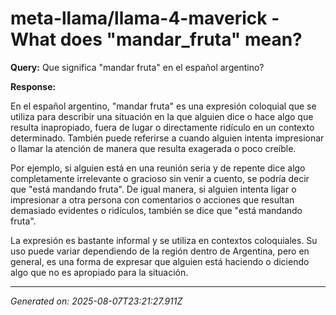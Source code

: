 # meta-llama/llama-4-maverick - What does "mandar_fruta" mean?

**Query:** Que significa "mandar fruta" en el español argentino?



**Response:**

En el español argentino, "mandar fruta" es una expresión coloquial que se utiliza para describir una situación en la que alguien dice o hace algo que resulta inapropiado, fuera de lugar o directamente ridículo en un contexto determinado. También puede referirse a cuando alguien intenta impresionar o llamar la atención de manera que resulta exagerada o poco creíble.

Por ejemplo, si alguien está en una reunión seria y de repente dice algo completamente irrelevante o gracioso sin venir a cuento, se podría decir que "está mandando fruta". De igual manera, si alguien intenta ligar o impresionar a otra persona con comentarios o acciones que resultan demasiado evidentes o ridículos, también se dice que "está mandando fruta".

La expresión es bastante informal y se utiliza en contextos coloquiales. Su uso puede variar dependiendo de la región dentro de Argentina, pero en general, es una forma de expresar que alguien está haciendo o diciendo algo que no es apropiado para la situación.

---
*Generated on: 2025-08-07T23:21:27.911Z*
